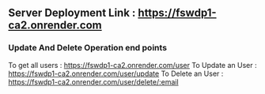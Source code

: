 ## Server Deployment Link : https://fswdp1-ca2.onrender.com


### Update And Delete Operation end points
To get all users : https://fswdp1-ca2.onrender.com/user
To Update an User : https://fswdp1-ca2.onrender.com/user/update
To Delete an User : https://fswdp1-ca2.onrender.com/user/delete/:email


